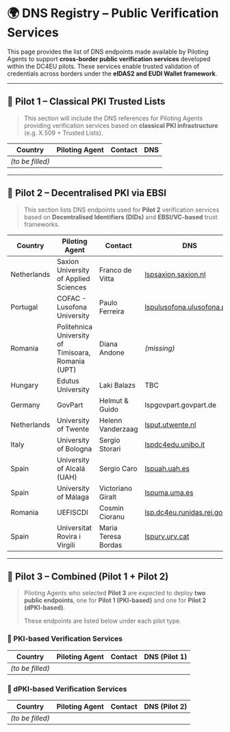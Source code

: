 # 🌍 DNS Registry – Public Verification Services

This page provides the list of DNS endpoints made available by Piloting Agents to support **cross-border public verification services** developed within the DC4EU pilots. These services enable trusted validation of credentials across borders under the **eIDAS2 and EUDI Wallet framework**.

---

## 🧪 Pilot 1 – Classical PKI Trusted Lists

> This section will include the DNS references for Piloting Agents providing verification services based on **classical PKI infrastructure** (e.g. X.509 + Trusted Lists).

| Country      | Piloting Agent                  | Contact                        | DNS                             |
|--------------|----------------------------------|--------------------------------|----------------------------------|
| *(to be filled)* |                                  |                                |                                  |

---

## 🧪 Pilot 2 – Decentralised PKI via EBSI

> This section lists DNS endpoints used for **Pilot 2** verification services based on **Decentralised Identifiers (DIDs)** and **EBSI/VC-based** trust frameworks.

| Country      | Piloting Agent                                           | Contact                          | DNS                               |
|--------------|----------------------------------------------------------|----------------------------------|------------------------------------|
| Netherlands  | Saxion University of Applied Sciences                    | Franco de Vitta                  | [lspsaxion.saxion.nl](https://uself-verifier-gui.lspsaxion.saxion.nl)                |
| Portugal     | COFAC - Lusofona University                              | Paulo Ferreira                   | [lspulusofona.ulusofona.pt](https://uself-verifier-gui.lspulusofona.ulusofona.pt)          |
| Romania      | Politehnica University of Timisoara, Romania (UPT)       | Diana Andone                     | *(missing)*                        |
| Hungary      | Edutus University                                        | Laki Balazs                      | TBC                                |
| Germany      | GovPart                                                  | Helmut & Guido                   | lspgovpart.govpart.de              |
| Netherlands  | University of Twente                                     | Helenn Vanderzaag                | [lsput.utwente.nl](https://uself-verifier-gui.lsput.utwente.nl)                   |
| Italy        | University of Bologna                                    | Sergio Storari                   | [lspdc4edu.unibo.it](https://uself-verifier-gui.lspdc4edu.unibo.it)                 |
| Spain        | University of Alcalá (UAH)                               | Sergio Caro                      | [lspuah.uah.es](https://uself-verifier-gui.lspuah.uah.es)                      |
| Spain        | University of Málaga                                     | Victoriano Giralt                | [lspuma.uma.es](https://uself-verifier-gui.lspuma.uma.es)                       |
| Romania      | UEFISCDI                                                 | Cosmin Cioranu                   | [lsp.dc4eu.runidas.rei.gov.ro](https://uself-verifier-gui.lsp.dc4eu.runidas.rei.gov.ro)       |
| Spain        | Universitat Rovira i Virgili                             | Maria Teresa Bordas              | [lspurv.urv.cat](https://uself-verifier-gui.lspurv.urv.cat/)                     |

---

## 🧪 Pilot 3 – Combined (Pilot 1 + Pilot 2)

> Piloting Agents who selected **Pilot 3** are expected to deploy **two public endpoints**, one for **Pilot 1 (PKI-based)** and one for **Pilot 2 (dPKI-based)**.
>
> These endpoints are listed below under each pilot type.

### 🔐 PKI-based Verification Services

| Country | Piloting Agent     | Contact                   | DNS (Pilot 1)                  |
|---------|--------------------|---------------------------|-------------------------------|
| *(to be filled)* |                    |                           |                               |

### 🪪 dPKI-based Verification Services

| Country | Piloting Agent     | Contact                   | DNS (Pilot 2)                  |
|---------|--------------------|---------------------------|-------------------------------|
| *(to be filled)* |                    |                           |                               |
